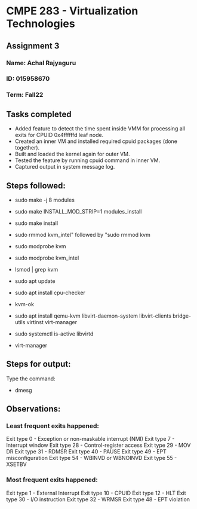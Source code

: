 # CMPE 283 - Virtualization Technologies
## Assignment 3

### Name: Achal Rajyaguru
### ID: 015958670
### Term: Fall22



## Tasks completed

- Added feature to detect the time spent inside VMM for processing all exits for CPUID 0x4ffffffd leaf node.
- Created an inner VM and installed required cpuid packages (done together).
- Built and loaded the kernel again for outer VM.
- Tested the feature by running cpuid command in inner VM.
- Captured output in system message log.


## Steps followed:

- sudo make -j 8 modules
- sudo make INSTALL_MOD_STRIP=1 modules_install
- sudo make install
- sudo rmmod kvm_intel" followed by "sudo rmmod kvm
- sudo modprobe kvm
- sudo modprobe kvm_intel
- lsmod | grep kvm
- sudo apt update
- sudo apt install cpu-checker
- kvm-ok
- sudo apt install qemu-kvm libvirt-daemon-system libvirt-clients bridge-utils virtinst virt-manager

- sudo systemctl is-active libvirtd
- virt-manager


## Steps for output:

Type the command:

- dmesg


## Observations:

### Least frequent exits happened:

Exit type 0 - Exception or non-maskable interrupt (NMI)
Exit type 7 - Interrupt window
Exit type 28 - Control-register access
Exit type 29 - MOV DR
Exit type 31 - RDMSR
Exit type 40 - PAUSE
Exit type 49 - EPT misconfiguration
Exit type 54 - WBINVD or WBNOINVD
Exit type 55 - XSETBV

### Most frequent exits happened:

Exit type 1 - External Interrupt
Exit type 10 - CPUID
Exit type 12 - HLT
Exit type 30 - I/O instruction
Exit type 32 - WRMSR
Exit type 48 - EPT violation


















